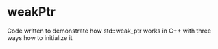 # weakPtr
Code written to demonstrate how std::weak_ptr works in C++ with three ways how to initialize it
